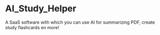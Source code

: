 # AI_Study_Helper
A SaaS software with which you can use AI for summarizing PDF, create study flashcards en more!
